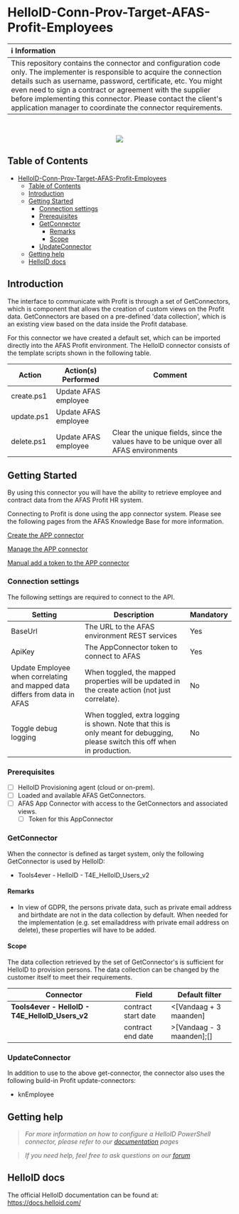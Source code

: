 # HelloID-Conn-Prov-Target-AFAS-Profit-Employees
| :information_source: Information |
|:---------------------------|
| This repository contains the connector and configuration code only. The implementer is responsible to acquire the connection details such as username, password, certificate, etc. You might even need to sign a contract or agreement with the supplier before implementing this connector. Please contact the client's application manager to coordinate the connector requirements.       |
<br />
<p align="center">
  <img src="https://www.tools4ever.nl/connector-logos/afas-logo.png">
</p>

<!-- TABLE OF CONTENTS -->
## Table of Contents
- [HelloID-Conn-Prov-Target-AFAS-Profit-Employees](#helloid-conn-prov-target-afas-profit-employees)
  - [Table of Contents](#table-of-contents)
  - [Introduction](#introduction)
  - [Getting Started](#getting-started)
    - [Connection settings](#connection-settings)
    - [Prerequisites](#prerequisites)
    - [GetConnector](#getconnector)
      - [Remarks](#remarks)
      - [Scope](#scope)
    - [UpdateConnector](#updateconnector)
  - [Getting help](#getting-help)
  - [HelloID docs](#helloid-docs)


## Introduction
The interface to communicate with Profit is through a set of GetConnectors, which is component that allows the creation of custom views on the Profit data. GetConnectors are based on a pre-defined 'data collection', which is an existing view based on the data inside the Profit database. 

For this connector we have created a default set, which can be imported directly into the AFAS Profit environment.
The HelloID connector consists of the template scripts shown in the following table.

| Action                          | Action(s) Performed   | Comment   | 
| ------------------------------- | --------------------- | --------- |
| create.ps1                      | Update AFAS employee  |           |
| update.ps1                      | Update AFAS employee  |           |
| delete.ps1                      | Update AFAS employee  | Clear the unique fields, since the values have to be unique over all AFAS environments  |

<!-- GETTING STARTED -->
## Getting Started

By using this connector you will have the ability to retrieve employee and contract data from the AFAS Profit HR system.

Connecting to Profit is done using the app connector system. 
Please see the following pages from the AFAS Knowledge Base for more information.

[Create the APP connector](https://help.afas.nl/help/NL/SE/App_Apps_Custom_Add.htm)

[Manage the APP connector](https://help.afas.nl/help/NL/SE/App_Apps_Custom_Maint.htm)

[Manual add a token to the APP connector](https://help.afas.nl/help/NL/SE/App_Apps_Custom_Tokens_Manual.htm)

### Connection settings

The following settings are required to connect to the API.

| Setting               | Description                                   | Mandatory   |
| --------------------- | --------------------------------------------- | ----------- |
| BaseUrl               | The URL to the AFAS environment REST services | Yes         |
| ApiKey                | The AppConnector token to connect to AFAS     | Yes         |
| Update Employee when correlating and mapped data differs from data in AFAS  | When toggled, the mapped properties will be updated in the create action (not just correlate). | No         |
| Toggle debug logging  | When toggled, extra logging is shown. Note that this is only meant for debugging, please switch this off when in production. | No         |

### Prerequisites

- [ ] HelloID Provisioning agent (cloud or on-prem).
- [ ] Loaded and available AFAS GetConnectors.
- [ ] AFAS App Connector with access to the GetConnectors and associated views.
  - [ ] Token for this AppConnector

### GetConnector
When the connector is defined as target system, only the following GetConnector is used by HelloID:

*	Tools4ever - HelloID - T4E_HelloID_Users_v2

#### Remarks
 - In view of GDPR, the persons private data, such as private email address and birthdate are not in the data collection by default. When needed for the implementation (e.g. set emailaddress with private email address on delete), these properties will have to be added.

#### Scope
The data collection retrieved by the set of GetConnector's is sufficient for HelloID to provision persons.
The data collection can be changed by the customer itself to meet their requirements.

| Connector                                             | Field               | Default filter            |
| ----------------------------------------------------- | ------------------- | ------------------------- |
| __Tools4ever - HelloID - T4E_HelloID_Users_v2__       | contract start date | <[Vandaag + 3 maanden]    |
|                                                       | contract end date   | >[Vandaag - 3 maanden];[] |

### UpdateConnector
In addition to use to the above get-connector, the connector also uses the following build-in Profit update-connectors:

*	knEmployee

## Getting help
> _For more information on how to configure a HelloID PowerShell connector, please refer to our [documentation](https://docs.helloid.com/hc/en-us/articles/360012558020-Configure-a-custom-PowerShell-target-system) pages_

> _If you need help, feel free to ask questions on our [forum](https://forum.helloid.com)_

## HelloID docs
The official HelloID documentation can be found at: https://docs.helloid.com/
